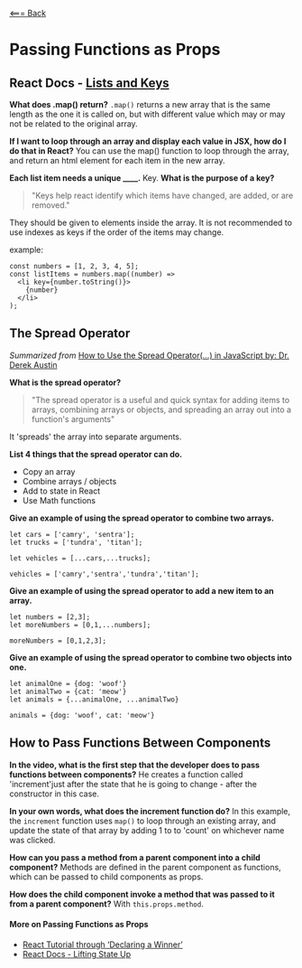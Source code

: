 [<=== Back](README.md)

# Passing Functions as Props

## React Docs - [Lists and Keys](https://reactjs.org/docs/lists-and-keys.html)

**What does .map() return?**
`.map()` returns a new array that is the same length as the one it is called on, but with different value which may or may not be related to the original array.

**If I want to loop through an array and display each value in JSX, how do I do that in React?**
You can use the map() function to loop through the array, and return an html element for each item in the new array. 

**Each list item needs a unique ____.**
Key. 
**What is the purpose of a key?**
> "Keys help react identify which items have changed, are added, or are removed."

They should be given to elements inside the array. It is not recommended to use indexes as keys if the order of the items may change.

example:
```
const numbers = [1, 2, 3, 4, 5];
const listItems = numbers.map((number) =>
  <li key={number.toString()}>
    {number}
  </li>
);
```

## The Spread Operator
*Summarized from* [How to Use the Spread Operator(...) in JavaScript by: Dr. Derek Austin](https://medium.com/coding-at-dawn/how-to-use-the-spread-operator-in-javascript-b9e4a8b06fab)

**What is the spread operator?**
> "The spread operator is a useful and quick syntax for adding items to arrays, combining arrays or objects, and spreading an array out into a function's arguments"

It 'spreads' the array into separate arguments.

**List 4 things that the spread operator can do.**
- Copy an array
- Combine arrays / objects
- Add to state in React
- Use Math functions

**Give an example of using the spread operator to combine two arrays.**
```
let cars = ['camry', 'sentra'];
let trucks = ['tundra', 'titan'];

let vehicles = [...cars,...trucks];

vehicles = ['camry','sentra','tundra','titan'];
```

**Give an example of using the spread operator to add a new item to an array.**
```
let numbers = [2,3];
let moreNumbers = [0,1,...numbers];

moreNumbers = [0,1,2,3];
```

**Give an example of using the spread operator to combine two objects into one.**
```
let animalOne = {dog: 'woof'}
let animalTwo = {cat: 'meow'}
let animals = {...animalOne, ...animalTwo}

animals = {dog: 'woof', cat: 'meow'}
```

## How to Pass Functions Between Components

**In the video, what is the first step that the developer does to pass functions between components?**
He creates a function called 'increment'just after the state that he is going to change - after the constructor in this case.

**In your own words, what does the increment function do?**
In this example, the `increment` function uses `map()` to loop through an existing array, and update the state of that array by adding 1 to to 'count' on whichever name was clicked. 

**How can you pass a method from a parent component into a child component?**
Methods are defined in the parent component as functions, which can be passed to child components as props.

**How does the child component invoke a method that was passed to it from a parent component?**
With `this.props.method`.

#### More on Passing Functions as Props

- [React Tutorial through ‘Declaring a Winner’](https://reactjs.org/tutorial/tutorial.html)
- [React Docs - Lifting State Up](https://reactjs.org/docs/lifting-state-up.html)
